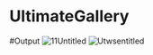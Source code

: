 # UltimateGallery
#Output
![11Untitled](https://user-images.githubusercontent.com/107288712/174476984-ec671270-8b8f-42a9-9a0f-19869066d0d6.png)
![Utwsentitled](https://user-images.githubusercontent.com/107288712/174476988-1d333f9f-f62b-49ac-bb8a-ae2af11d7d9a.png)
